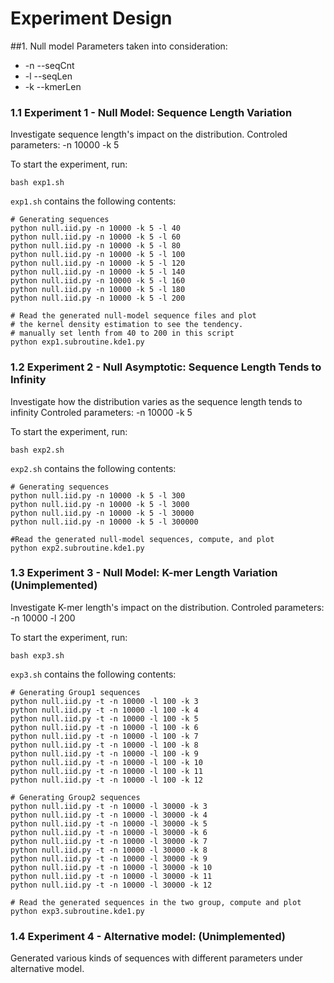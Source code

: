 # Experiment Design

##1. Null model
Parameters taken into consideration: 

* -n --seqCnt 
* -l --seqLen
* -k --kmerLen


### 1.1 Experiment 1 - Null Model: Sequence Length Variation
Investigate sequence length's impact on the distribution.
Controled parameters: -n 10000 -k 5 

To start the experiment, run:

    bash exp1.sh

`exp1.sh` contains the following contents:

    # Generating sequences
    python null.iid.py -n 10000 -k 5 -l 40
    python null.iid.py -n 10000 -k 5 -l 60
    python null.iid.py -n 10000 -k 5 -l 80
    python null.iid.py -n 10000 -k 5 -l 100
    python null.iid.py -n 10000 -k 5 -l 120
    python null.iid.py -n 10000 -k 5 -l 140
    python null.iid.py -n 10000 -k 5 -l 160
    python null.iid.py -n 10000 -k 5 -l 180
    python null.iid.py -n 10000 -k 5 -l 200

    # Read the generated null-model sequence files and plot 
    # the kernel density estimation to see the tendency.
    # manually set lenth from 40 to 200 in this script
    python exp1.subroutine.kde1.py

### 1.2 Experiment 2 - Null Asymptotic: Sequence Length Tends to Infinity
Investigate how the distribution varies as the sequence length tends to infinity
Controled parameters: -n 10000 -k 5 

To start the experiment, run:

    bash exp2.sh

`exp2.sh` contains the following contents:

    # Generating sequences
    python null.iid.py -n 10000 -k 5 -l 300
    python null.iid.py -n 10000 -k 5 -l 3000
    python null.iid.py -n 10000 -k 5 -l 30000
    python null.iid.py -n 10000 -k 5 -l 300000

    #Read the generated null-model sequences, compute, and plot
    python exp2.subroutine.kde1.py

### 1.3 Experiment 3 - Null Model: K-mer Length Variation (Unimplemented)
Investigate K-mer length's impact on the distribution.
Controled parameters: -n 10000 -l 200

To start the experiment, run:

    bash exp3.sh

`exp3.sh` contains the following contents:

    # Generating Group1 sequences 
    python null.iid.py -t -n 10000 -l 100 -k 3
    python null.iid.py -t -n 10000 -l 100 -k 4
    python null.iid.py -t -n 10000 -l 100 -k 5
    python null.iid.py -t -n 10000 -l 100 -k 6
    python null.iid.py -t -n 10000 -l 100 -k 7
    python null.iid.py -t -n 10000 -l 100 -k 8
    python null.iid.py -t -n 10000 -l 100 -k 9
    python null.iid.py -t -n 10000 -l 100 -k 10 
    python null.iid.py -t -n 10000 -l 100 -k 11
    python null.iid.py -t -n 10000 -l 100 -k 12

    # Generating Group2 sequences
    python null.iid.py -t -n 10000 -l 30000 -k 3
    python null.iid.py -t -n 10000 -l 30000 -k 4
    python null.iid.py -t -n 10000 -l 30000 -k 5
    python null.iid.py -t -n 10000 -l 30000 -k 6
    python null.iid.py -t -n 10000 -l 30000 -k 7
    python null.iid.py -t -n 10000 -l 30000 -k 8
    python null.iid.py -t -n 10000 -l 30000 -k 9
    python null.iid.py -t -n 10000 -l 30000 -k 10
    python null.iid.py -t -n 10000 -l 30000 -k 11
    python null.iid.py -t -n 10000 -l 30000 -k 12

    # Read the generated sequences in the two group, compute and plot
    python exp3.subroutine.kde1.py

### 1.4 Experiment 4 - Alternative model: (Unimplemented)
Generated various kinds of sequences with different parameters under 
alternative model.

